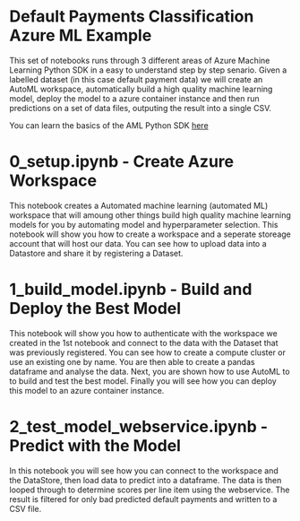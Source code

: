 # Default Payments Classification Azure ML Example

This set of notebooks runs through 3 different areas of Azure Machine Learning Python SDK in a easy to understand step by step senario.  Given a labelled dataset (in this case default payment data) we will create an AutoML workspace, automatically build a high quality machine learning model, deploy the model to a azure container instance and then run predictions on a set of data files, outputing the result into a single CSV.

You can learn the basics of the AML Python SDK [here](https://github.com/Azure/MachineLearningNotebooks)

# 0_setup.ipynb - Create Azure Workspace
This notebook creates a Automated machine learning (automated ML) workspace that will amoung other things build high quality machine learning models for you by automating model and hyperparameter selection. This notebook will show you how to create a workspace and a seperate storeage account that will host our data. You can see how to upload data into a Datastore and share it by registering a Dataset.

# 1_build_model.ipynb - Build and Deploy the Best Model
This notebook will show you how to authenticate with the workspace we created in the 1st notebook and connect to the data with the Dataset that was previously registered. You can see how to create a compute cluster or use an existing one by name. You are then able to create a pandas dataframe and analyse the data. Next, you are shown how to use AutoML to to build and test the best model. Finally you will see how you can deploy this model to an azure container instance.

# 2_test_model_webservice.ipynb - Predict with the Model
In this notebook you will see how you can connect to the workspace and the DataStore, then load data to predict into a dataframe. The data is then looped through to determine scores per line item using the webservice. The result is filtered for only bad predicted default payments and written to a CSV file.
